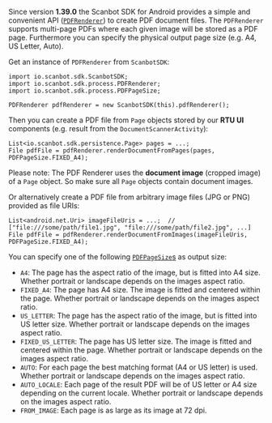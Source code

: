 Since version **1.39.0** the Scanbot SDK for Android provides a simple and convenient API ([`PDFRenderer`](https://scanbotsdk.github.io/documentation/android/api/io.scanbot.sdk/io/scanbot/sdk/process/PDFRenderer.html)) to create PDF document files. The `PDFRenderer` supports multi-page PDFs where each given image will be stored as a PDF page. Furthermore you can specify the physical output page size (e.g. A4, US Letter, Auto).

Get an instance of `PDFRenderer` from `ScanbotSDK`:
```
import io.scanbot.sdk.ScanbotSDK;
import io.scanbot.sdk.process.PDFRenderer;
import io.scanbot.sdk.process.PDFPageSize;

PDFRenderer pdfRenderer = new ScanbotSDK(this).pdfRenderer();
```

Then you can create a PDF file from `Page` objects stored by our **RTU UI** components (e.g. result from the `DocumentScannerActivity`):
```
List<io.scanbot.sdk.persistence.Page> pages = ...;
File pdfFile = pdfRenderer.renderDocumentFromPages(pages, PDFPageSize.FIXED_A4);
```
Please note: The PDF Renderer uses the **document image** (cropped image) of a `Page` object. So make sure all `Page` objects contain document images.


Or alternatively create a PDF file from arbitrary image files (JPG or PNG) provided as file URIs:
```
List<android.net.Uri> imageFileUris = ...;  // ["file:///some/path/file1.jpg", "file:///some/path/file2.jpg", ...]
File pdfFile = pdfRenderer.renderDocumentFromImages(imageFileUris, PDFPageSize.FIXED_A4);
```

You can specify one of the following [`PDFPageSize`s](https://scanbotsdk.github.io/documentation/android/api/io.scanbot.sdk/io/scanbot/sdk/process/PDFPageSize.html) as output size:
- `A4`: The page has the aspect ratio of the image, but is fitted into A4 size. Whether portrait or landscape depends on the images aspect ratio.
- `FIXED_A4`: The page has A4 size. The image is fitted and centered within the page. Whether portrait or landscape depends on the images aspect ratio.
- `US_LETTER`: The page has the aspect ratio of the image, but is fitted into US letter size. Whether portrait or landscape depends on the images aspect ratio.
- `FIXED_US_LETTER`: The page has US letter size. The image is fitted and centered within the page. Whether portrait or landscape depends on the images aspect ratio.
- `AUTO`: For each page the best matching format (A4 or US letter) is used. Whether portrait or landscape depends on the images aspect ratio.
- `AUTO_LOCALE`: Each page of the result PDF will be of US letter or A4 size depending on the current locale. Whether portrait or landscape depends on the images aspect ratio.
- `FROM_IMAGE`: Each page is as large as its image at 72 dpi.
